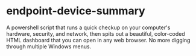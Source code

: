 # endpoint-device-summary
A powershell script that runs a quick checkup on your computer's hardware, security, and network, then spits out a beautiful, color-coded HTML dashboard that you can open in any web browser. No more digging through multiple Windows menus.
